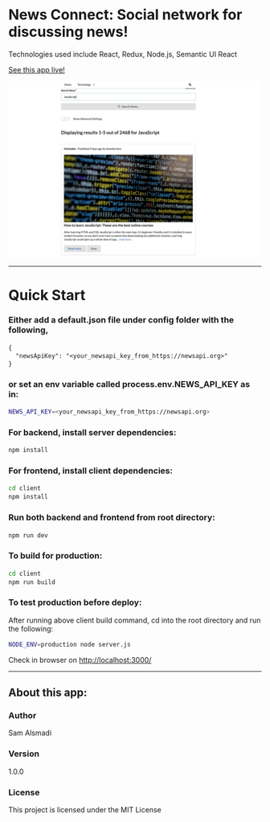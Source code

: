 # News Connect: Social network for discussing news!

Technologies used include React, Redux, Node.js, Semantic UI React

[See this app live!](https://newsapi-connect.herokuapp.com)

![alt text](screenshots/news-connect.png 'News Connect')

---

# Quick Start

### Either add a default.json file under config folder with the following,

```
{
  "newsApiKey": "<your_newsapi_key_from_https://newsapi.org>"
}
```

### or set an env variable called process.env.NEWS_API_KEY as in:

```bash
NEWS_API_KEY=<your_newsapi_key_from_https://newsapi.org>
```

### For backend, install server dependencies:

```bash
npm install
```

### For frontend, install client dependencies:

```bash
cd client
npm install
```

### Run both backend and frontend from root directory:

```bash
npm run dev
```

### To build for production:

```bash
cd client
npm run build
```

### To test production before deploy:

After running above client build command, cd into the root directory and run the following:

```bash
NODE_ENV=production node server.js
```

Check in browser on [http://localhost:3000/](http://localhost:3000/)

---

## About this app:

### Author

Sam Alsmadi

### Version

1.0.0

### License

This project is licensed under the MIT License
